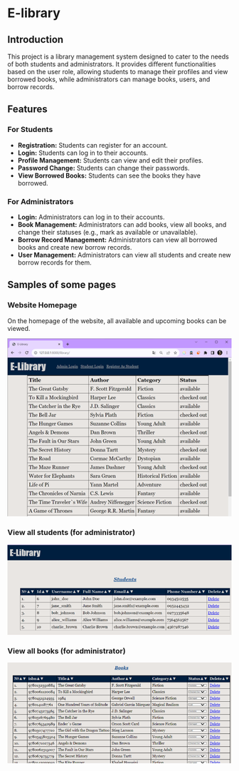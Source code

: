 # E-library

## Introduction
This project is a library management system designed to cater to the needs of both students and administrators. It provides different functionalities based on the user role, allowing students to manage their profiles and view borrowed books, while administrators can manage books, users, and borrow records.

## Features
### For Students
- **Registration:** Students can register for an account.
- **Login:** Students can log in to their accounts.
- **Profile Management:** Students can view and edit their profiles.
- **Password Change:** Students can change their passwords.
- **View Borrowed Books:** Students can see the books they have borrowed.

### For Administrators
- **Login:** Administrators can log in to their accounts.
- **Book Management:** Administrators can add books, view all books, and change their statuses (e.g., mark as available or unavailable).
- **Borrow Record Management:** Administrators can view all borrowed books and create new borrow records.
- **User Management:** Administrators can view all students and create new borrow records for them.

## Samples of some pages
### Website Homepage
On the homepage of the website, all available and upcoming books can be viewed.

![Home page](image.png)

### View all students (for administrator)
![All students](image-1.png)

### View all books (for administrator)
![All books](image-2.png)